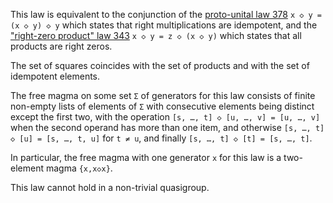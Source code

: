 This law is equivalent to the conjunction of the [proto-unital law 378](https://teorth.github.io/equational_theories/implications/?378) `x ◇ y = (x ◇ y) ◇ y` which states that right multiplications are idempotent, and the ["right-zero product" law 343](https://teorth.github.io/equational_theories/implications/?343) `x ◇ y = z ◇ (x ◇ y)` which states that all products are right zeros.

The set of squares coincides with the set of products and with the set of idempotent elements.

The free magma on some set `Σ` of generators for this law consists of finite non-empty lists of elements of `Σ` with consecutive elements being distinct except the first two, with the operation `[s, …, t] ◇ [u, …, v] = [u, …, v]` when the second operand has more than one item, and otherwise `[s, …, t] ◇ [u] = [s, …, t, u]` for `t ≠ u`, and finally `[s, …, t] ◇ [t] = [s, …, t]`.

In particular, the free magma with one generator `x` for this law is a two-element magma `{x,x◇x}`.

This law cannot hold in a non-trivial quasigroup.

